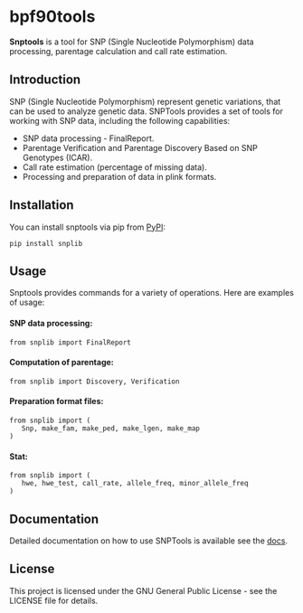 # bpf90tools

**Snptools** is a tool for SNP (Single Nucleotide Polymorphism) data processing, 
parentage calculation and call rate estimation.

## Introduction

SNP (Single Nucleotide Polymorphism) represent genetic variations, that can 
be used to analyze genetic data. SNPTools provides a set of tools for working 
with SNP data, including the following capabilities:

- SNP data processing - FinalReport.
- Parentage Verification and Parentage Discovery Based on SNP Genotypes (ICAR). 
- Call rate estimation (percentage of missing data).
- Processing and preparation of data in plink formats.

## Installation
You can install snptools via pip from [PyPI](https://pypi.org/project/snplib/):
```
pip install snplib
```

## Usage
Snptools provides commands for a variety of operations. Here are examples of 
usage:

#### SNP data processing:
```
from snplib import FinalReport
```

#### Computation of parentage:
```
from snplib import Discovery, Verification
```

#### Preparation format files:
```
from snplib import (
   Snp, make_fam, make_ped, make_lgen, make_map
)
```

#### Stat:
```
from snplib import (
   hwe, hwe_test, call_rate, allele_freq, minor_allele_freq
)
```

## Documentation
Detailed documentation on how to use SNPTools is available see the [docs](https://snptools.readthedocs.io/en/latest/).

## License
This project is licensed under the GNU General Public License - see the 
LICENSE file for details.
